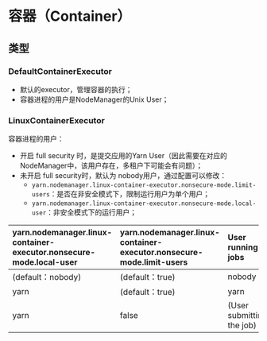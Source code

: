 # 容器（Container）



## 类型

### DefaultContainerExecutor

- 默认的executor，管理容器的执行；
- 容器进程的用户是NodeManager的Unix User；



### LinuxContainerExecutor

容器进程的用户：

- 开启 full security 时，是提交应用的Yarn User（因此需要在对应的NodeManager中，该用户存在，多租户下可能会有问题）；
- 未开启 full security时，默认为 nobody用户，通过配置可以修改：
  - `yarn.nodemanager.linux-container-executor.nonsecure-mode.limit-users`：是否在非安全模式下，限制运行用户为单个用户；
  - `yarn.nodemanager.linux-container-executor.nonsecure-mode.local-user`：非安全模式下的运行用户；

| yarn.nodemanager.linux-container-executor.nonsecure-mode.local-user | yarn.nodemanager.linux-container-executor.nonsecure-mode.limit-users | User running jobs         |
| :----------------------------------------------------------- | :----------------------------------------------------------- | :------------------------ |
| (default：nobody)                                            | (default：true)                                              | nobody                    |
| yarn                                                         | (default：true)                                              | yarn                      |
| yarn                                                         | false                                                        | (User submitting the job) |

